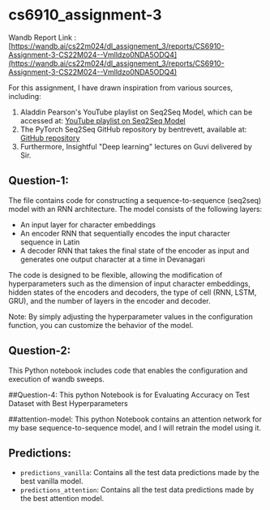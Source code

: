 # cs6910_assignment-3

Wandb Report Link : [https://wandb.ai/cs22m024/dl_assignement_3/reports/CS6910-Assignment-3-CS22M024--Vmlldzo0NDA5ODQ4](https://wandb.ai/cs22m024/dl_assignement_3/reports/CS6910-Assignment-3-CS22M024--Vmlldzo0NDA5ODQ4)

For this assignment, I have drawn inspiration from various sources, including:

1. Aladdin Pearson's YouTube playlist on Seq2Seq Model, which can be accessed at: [YouTube playlist on Seq2Seq Model](https://www.youtube.com/watch?v=EoGUlvhRYpk&list=PLhhyoLH6Ijfyl_VMCsi54UqGQafGkNOQH)
2. The PyTorch Seq2Seq GitHub repository by bentrevett, available at: [GitHub repository](https://github.com/bentrevett/pytorch-seq2seq)
3. Furthermore, Insightful "Deep learning" lectures on Guvi delivered by Sir.

## Question-1:
The file contains code for constructing a sequence-to-sequence (seq2seq) model with an RNN architecture. The model consists of the following layers:
- An input layer for character embeddings
- An encoder RNN that sequentially encodes the input character sequence in Latin
- A decoder RNN that takes the final state of the encoder as input and generates one output character at a time in Devanagari

The code is designed to be flexible, allowing the modification of hyperparameters such as the dimension of input character embeddings, hidden states of the encoders and decoders, the type of cell (RNN, LSTM, GRU), and the number of layers in the encoder and decoder.

Note: By simply adjusting the hyperparameter values in the configuration function, you can customize the behavior of the model.

## Question-2:
This Python notebook includes code that enables the configuration and execution of wandb sweeps.

##Question-4:
This python Notebook is for Evaluating Accuracy on Test Dataset with Best Hyperparameters

##attention-model:
This python Notebook contains an attention network for my base sequence-to-sequence model, and I will retrain the model using it.

## Predictions:
- `predictions_vanilla`: Contains all the test data predictions made by the best vanilla model.
- `predictions_attention`: Contains all the test data predictions made by the best attention model.
